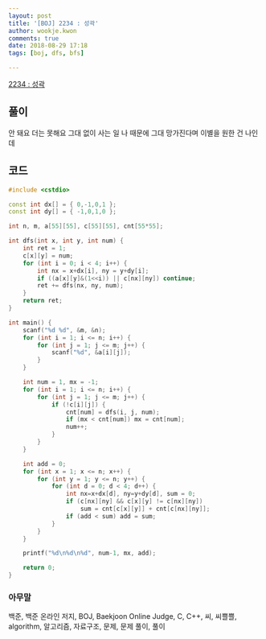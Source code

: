 ```yaml
---
layout: post
title: '[BOJ] 2234 : 성곽'
author: wookje.kwon
comments: true
date: 2018-08-29 17:18
tags: [boj, dfs, bfs]

---
```


[2234 : 성곽](https://www.acmicpc.net/problem/2234)  

## 풀이

안 돼요 더는 못해요 그대 없이 사는 일
나 때문에 그대 망가진다며 이별을 원한 건 나인데

## 코드

```cpp
#include <cstdio>

const int dx[] = { 0,-1,0,1 };
const int dy[] = { -1,0,1,0 };

int n, m, a[55][55], c[55][55], cnt[55*55];

int dfs(int x, int y, int num) {
    int ret = 1;
    c[x][y] = num;
    for (int i = 0; i < 4; i++) {
        int nx = x+dx[i], ny = y+dy[i];
        if ((a[x][y]&(1<<i)) || c[nx][ny]) continue;
        ret += dfs(nx, ny, num);
    }
    return ret;
}

int main() {
    scanf("%d %d", &m, &n);
    for (int i = 1; i <= n; i++) {
        for (int j = 1; j <= m; j++) {
            scanf("%d", &a[i][j]);
        }
    }

    int num = 1, mx = -1;
    for (int i = 1; i <= n; i++) {
        for (int j = 1; j <= m; j++) {
            if (!c[i][j]) {
                cnt[num] = dfs(i, j, num);
                if (mx < cnt[num]) mx = cnt[num];
                num++;
            }
        }
    }

    int add = 0;
    for (int x = 1; x <= n; x++) {
        for (int y = 1; y <= n; y++) {
            for (int d = 0; d < 4; d++) {
                int nx=x+dx[d], ny=y+dy[d], sum = 0;
                if (c[nx][ny] && c[x][y] != c[nx][ny])
                    sum = cnt[c[x][y]] + cnt[c[nx][ny]];
                if (add < sum) add = sum;
            }
        }
    }

    printf("%d\n%d\n%d", num-1, mx, add);

    return 0;
}
```

### 아무말  
백준, 백준 온라인 저지, BOJ, Baekjoon Online Judge, C, C++, 씨, 씨쁠쁠, algorithm, 알고리즘, 자료구조, 문제, 문제 풀이, 풀이
